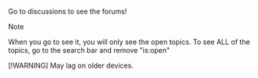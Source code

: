 Go to discussions to see the forums!
> [!NOTE]
> When you go to see it, you will only see the open topics. To see ALL of the topics, go to the search bar and remove "is:open"
>
> [!WARNING]
> May lag on older devices.
